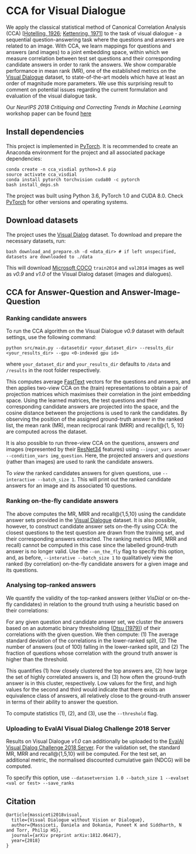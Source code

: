 # CCA for Visual Dialogue

We apply the classical statistical method of Canonical Correlation Analysis (CCA) [[Hotelling, 1926](https://academic.oup.com/biomet/article/28/3-4/321/220073); [Kettenring, 1971](https://www.jstor.org/stable/2334380?seq=1#metadata_info_tab_contents)] to the task of visual dialogue - a sequential question-answering task where the questions and
answers are related to an image. With CCA, we learn mappings for questions and answers (and images) to a joint embedding space, within which we measure correlation between test set questions and their corresponding candidate answers in order to rank the answers. We show comparable performance in mean rank (MR), one of the established metrics on the [Visual Dialogue](http://www.visualdialog.org) dataset, to state-of-the-art models which have at least an order of magnitude more parameters. We use this surprising result to comment on potential issues regarding the current formulation and evaluation of the visual dialogue task.

Our *NeurIPS 2018 Critiquing and Correcting Trends in Machine Learning* workshop paper can be found [here](http://arxiv.org/abs/1812.06417)

## Install dependencies

This project is implemented in [PyTorch](http://www.pytorch.org). It is recommended to create an Anaconda environment for the project and all associated package dependencies:
```
conda create -n cca_visdial python=3.6 pip
source activate cca_visdial
conda install pytorch torchvision cuda80 -c pytorch
bash install_deps.sh
```

The project was built using Python 3.6, PyTorch 1.0 and CUDA 8.0. Check [PyTorch](http://www.pytorch.org) for other versions and operating systems.

## Download datasets

The project uses the [Visual Dialog](http://www.visualdialog.org) dataset. To download and prepare the necessary datasets, run:
```
bash download_and_prepare.sh -d <data_dir> # if left unspecified, datasets are downloaded to ./data
```
This will download [Microsoft COCO](http://www.mscoco.org/dataset) `train2014` and `val2014` images as well as *v0.9* and *v1.0* of the Visual Dialog dataset (images and dialogues).

## CCA for Answer-Question and Answer-Image-Question

### Ranking candidate answers

To run the CCA algorithm on the Visual Dialogue *v0.9* dataset with default settings, use the following command:
```
python src/main.py --datasetdir <your_dataset_dir> --results_dir <your_results_dir> --gpu <0-indexed gpu id> 
```
where `your_dataset_dir` and `your_results_dir` defaults to `/data` and `/results` in the root folder respectively. 

This computes average [FastText](https://fasttext.cc) vectors for the questions and answers, and then applies two-view CCA on the (train) representations to obtain a pair of projection matrices which maximises their correlation in the joint embedding space. Using the learned matrices, the test questions and their corresponding candidate answers are projected into the space, and the cosine distance between the projections is used to rank the candidates. By observing the position of the assigned ground-truth answer in the ranked list, the mean rank (MR), mean reciprocal rank (MRR) and recall@{1, 5, 10} are computed across the dataset.

It is also possible to run three-view CCA on the questions, answers *and* images (represented by their [ResNet34](https://arxiv.org/abs/1512.03385) features) using `--input_vars answer --condition_vars img_question`. Here, the projected answers and *questions* (rather than images) are used to rank the candidate answers.

To *view* the ranked candidates answers for given questions, use `--interactive --batch_size 1`. This will print out the ranked candidate answers for an image and its
associated 10 questions.

### Ranking on-the-fly candidate answers

The above computes the MR, MRR and recall@{1,5,10} using the candidate answer sets provided in the [Visual Dialogue](http://www.visualdialog.org) dataset. It is also possible,
however, to construct candidate answer sets on-the-fly using CCA: the closest questions to the test question are drawn from the training set, and their corresponding answers
extracted. The ranking metrics (MR, MRR and recall) cannot be computed in this case since the labelled ground-truth answer is no longer valid. Use the `--on_the_fly`
flag to specify this option, and, as before, `--interative --batch_size 1` to qualitatively view the ranked (by correlation) on-the-fly candidate answers for a given image and its questions.

### Analysing top-ranked answers

We quantify the validity of the top-ranked answers (either *VisDial* or on-the-fly candidates) in relation to the ground truth using a heuristic based on their correlations:

For any given question and candidate answer set, we cluster the answers
based on an automatic binary thresholding ([Otsu (1979)](https://ieeexplore.ieee.org/document/4310076)) of their
correlations with the given question. We then compute:
(1) The average standard deviation of the correlations in the lower-ranked split,
(2) The number of answers (out of 100) falling in the lower-ranked split, and
(2) The fraction of questions whose correlation with the ground truth answer is higher than the threshold.

This quantifies (1) how closely clustered the top answers are, (2) how large the set of highly correlated answers is, and (3) how often the
ground-truth answer is in this cluster, respectively. Low values for the first, and high values for the second and third
would indicate that there exists an equivalence class of answers, all relatively close to the ground-truth
answer in terms of their ability to answer the question.

To compute statistics (1), (2), and (3), use the `--threshold` flag.

### Uploading to EvalAI Visual Dialog Challenge 2018 Server

Results on Visual Dialogue *v1.0* can additionally be uploaded to the [EvalAI Visual Dialog Challenge 2018 Server](https://evalai.cloudcv.org/auth/login). For the validation set, the standard MR, MRR and
recall@{1,5,10} will be computed. For the test set, an additional metric, the normalised discounted cumulative gain (NDCG) will be computed. 

To specify this option, use `--datasetversion 1.0 --batch_size 1 --evalset <val or test> --save_ranks`

## Citation

```
@article{massiceti2018visual,
  title={Visual Dialogue without Vision or Dialogue},
  author={Massiceti, Daniela and Dokania, Puneet K and Siddharth, N and Torr, Philip HS},
  journal={arXiv preprint arXiv:1812.06417},
  year={2018}
}
```
